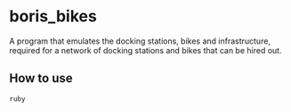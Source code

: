 # boris_bikes

A program that emulates the docking stations, bikes and infrastructure, required for a network of docking stations and bikes that can be hired out. 

## How to use ##

```shell
ruby 
```